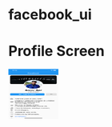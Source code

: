# facebook_ui

# Profile Screen



<img src="https://github.com/imrishuroy/Images/blob/main/Simulator%20Screen%20Shot%20-%20iPhone%2011%20-%202020-10-29%20at%2023.49.45.png" width="100" height="100"/>


